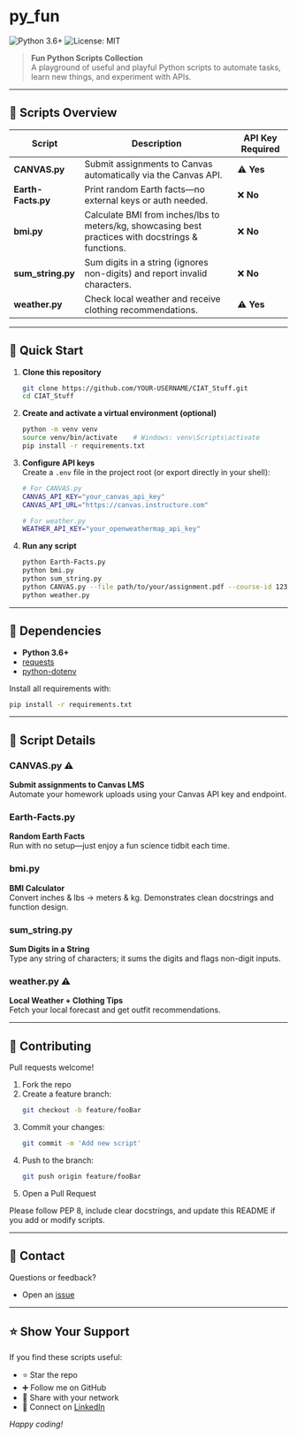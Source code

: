 # py_fun

![Python 3.6+](https://img.shields.io/badge/python-3.6%2B-blue.svg) ![License: MIT](https://img.shields.io/badge/license-MIT-green.svg)

> **Fun Python Scripts Collection**  
> A playground of useful and playful Python scripts to automate tasks, learn new things, and experiment with APIs.

---

## 📂 Scripts Overview

| Script             | Description                                                                                     | API Key Required |
|--------------------|-------------------------------------------------------------------------------------------------|------------------|
| **CANVAS.py**      | Submit assignments to Canvas automatically via the Canvas API.                                  | ⚠️ **Yes**       |
| **Earth-Facts.py** | Print random Earth facts—no external keys or auth needed.                                       | ❌ **No**        |
| **bmi.py**         | Calculate BMI from inches/lbs to meters/kg, showcasing best practices with docstrings & functions.| ❌ **No**        |
| **sum_string.py**  | Sum digits in a string (ignores non-digits) and report invalid characters.                      | ❌ **No**        |
| **weather.py**     | Check local weather and receive clothing recommendations.                                       | ⚠️ **Yes**       |

---

## 🚀 Quick Start

1. **Clone this repository**  
   ```bash
   git clone https://github.com/YOUR-USERNAME/CIAT_Stuff.git
   cd CIAT_Stuff
   ```

2. **Create and activate a virtual environment (optional)**  
   ```bash
   python -m venv venv
   source venv/bin/activate    # Windows: venv\Scripts\activate
   pip install -r requirements.txt
   ```

3. **Configure API keys**  
   Create a `.env` file in the project root (or export directly in your shell):
   ```bash
   # For CANVAS.py
   CANVAS_API_KEY="your_canvas_api_key"
   CANVAS_API_URL="https://canvas.instructure.com"

   # For weather.py
   WEATHER_API_KEY="your_openweathermap_api_key"
   ```

4. **Run any script**  
   ```bash
   python Earth-Facts.py
   python bmi.py
   python sum_string.py
   python CANVAS.py --file path/to/your/assignment.pdf --course-id 12345
   python weather.py
   ```

---

## 🔧 Dependencies

- **Python 3.6+**  
- [requests](https://pypi.org/project/requests/)  
- [python-dotenv](https://pypi.org/project/python-dotenv/)  

Install all requirements with:
```bash
pip install -r requirements.txt
```

---

## 📖 Script Details

### CANVAS.py ⚠️  
**Submit assignments to Canvas LMS**  
Automate your homework uploads using your Canvas API key and endpoint.

### Earth-Facts.py  
**Random Earth Facts**  
Run with no setup—just enjoy a fun science tidbit each time.

### bmi.py  
**BMI Calculator**  
Convert inches & lbs → meters & kg. Demonstrates clean docstrings and function design.

### sum_string.py  
**Sum Digits in a String**  
Type any string of characters; it sums the digits and flags non-digit inputs.

### weather.py ⚠️  
**Local Weather + Clothing Tips**  
Fetch your local forecast and get outfit recommendations.

---

## 📝 Contributing

Pull requests welcome!  
1. Fork the repo  
2. Create a feature branch:  
   ```bash
   git checkout -b feature/fooBar
   ```  
3. Commit your changes:  
   ```bash
   git commit -m 'Add new script'
   ```  
4. Push to the branch:  
   ```bash
   git push origin feature/fooBar
   ```  
5. Open a Pull Request

Please follow PEP 8, include clear docstrings, and update this README if you add or modify scripts.

---

## 📧 Contact

Questions or feedback?  
- Open an [issue](https://github.com/YOUR-USERNAME/CIAT_Stuff/issues)

---

## ⭐ Show Your Support

If you find these scripts useful:  
- ⭐ Star the repo  
- ➕ Follow me on GitHub  
- 🔄 Share with your network  
- 🔗 Connect on [LinkedIn](https://www.linkedin.com/in/dylan-paynter)  

*Happy coding!*  

